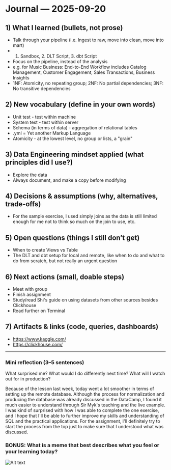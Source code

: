 # Journal — 2025-09-20

## 1) What I learned (bullets, not prose)
- Talk through your pipeline (i.e. Ingest to raw, move into clean, move into mart)
- 1. Sandbox, 2. DLT Script, 3. dbt Script
- Focus on the pipeline, instead of the analysis
- e.g. for Music Business: End-to-End Workflow includes Catalog Management, Customer Engagement, Sales Transactions, Business Insights
- 1NF: Atomicity, no repeating group; 2NF: No partial dependencies; 3NF: No transitive dependencies

## 2) New vocabulary (define in your own words)
- Unit test - test within machine
- System test - test within server
- Schema (in terms of data) - aggregation of relational tables
- .yml = Yet another Markup Language
- Atomicity - at the lowest level, no group or lists, a "grain"

## 3) Data Engineering mindset applied (what principles did I use?)
- Explore the data
- Always document, and make a copy before modifying

## 4) Decisions & assumptions (why, alternatives, trade-offs)
- For the sample exercise, I used simply joins as the data is still limited enough for me not to think so much on the join to use, etc. 

## 5) Open questions (things I still don’t get)
- When to create Views vs Table
- The DLT and dbt setup for local and remote, like when to do and what to do from scratch, but not really an urgent question

## 6) Next actions (small, doable steps)
- Meet with group
- Finish assignment
- Study/read Shi's guide on using datasets from other sources besides Clickhouse
- Read further on Terminal

## 7) Artifacts & links (code, queries, dashboards)
- https://www.kaggle.com/
- https://clickhouse.com/

---

### Mini reflection (3–5 sentences)
What surprised me? What would I do differently next time? What will I watch out for in production?

Because of the lesson last week, today went a lot smoother in terms of setting up the remote database. Although the process for normalization and producing the database was already discussed in the DataCamp, I found it much easier to understand through Sir Myk's teaching and the live example. I was kind of surprised with how I was able to complete the one exercise, and I hope that I'll be able to further improve my skills and understanding of SQL and the practical applications.  For the assignment, I'll definitely try to start the process from the top just to make sure that I understood what was discussed.


### BONUS: What is a meme that best describes what you feel or your learning today?


![Alt text](https://substackcdn.com/image/fetch/f_auto,q_auto:good,fl_progressive:steep/https%3A%2F%2Fsubstack-post-media.s3.amazonaws.com%2Fpublic%2Fimages%2Fcc5174b5-a9ed-478b-949f-a9a9fef522f3_500x567.jpeg "problem for future me")
